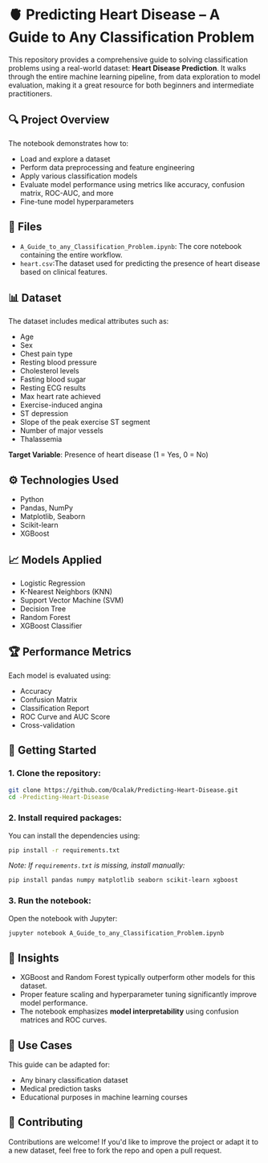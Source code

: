# 🫀 Predicting Heart Disease – A Guide to Any Classification Problem

This repository provides a comprehensive guide to solving classification problems using a real-world dataset: **Heart Disease Prediction**. It walks through the entire machine learning pipeline, from data exploration to model evaluation, making it a great resource for both beginners and intermediate practitioners.

## 🔍 Project Overview

The notebook demonstrates how to:
- Load and explore a dataset
- Perform data preprocessing and feature engineering
- Apply various classification models
- Evaluate model performance using metrics like accuracy, confusion matrix, ROC-AUC, and more
- Fine-tune model hyperparameters



## 📁 Files

- `A_Guide_to_any_Classification_Problem.ipynb`: The core notebook containing the entire workflow.
- `heart.csv`:The dataset used for predicting the presence of heart disease based on clinical features.

## 📊 Dataset

The dataset includes medical attributes such as:
- Age
- Sex
- Chest pain type
- Resting blood pressure
- Cholesterol levels
- Fasting blood sugar
- Resting ECG results
- Max heart rate achieved
- Exercise-induced angina
- ST depression
- Slope of the peak exercise ST segment
- Number of major vessels
- Thalassemia

**Target Variable**: Presence of heart disease (1 = Yes, 0 = No)

## ⚙️ Technologies Used

- Python
- Pandas, NumPy
- Matplotlib, Seaborn
- Scikit-learn
- XGBoost

## 📈 Models Applied

- Logistic Regression
- K-Nearest Neighbors (KNN)
- Support Vector Machine (SVM)
- Decision Tree
- Random Forest
- XGBoost Classifier

## 🏆 Performance Metrics

Each model is evaluated using:
- Accuracy
- Confusion Matrix
- Classification Report
- ROC Curve and AUC Score
- Cross-validation

## 🚀 Getting Started

### 1. Clone the repository:
```bash
git clone https://github.com/Ocalak/Predicting-Heart-Disease.git
cd -Predicting-Heart-Disease
```

### 2. Install required packages:
You can install the dependencies using:
```bash
pip install -r requirements.txt
```
*Note: If `requirements.txt` is missing, install manually:*
```bash
pip install pandas numpy matplotlib seaborn scikit-learn xgboost
```

### 3. Run the notebook:
Open the notebook with Jupyter:
```bash
jupyter notebook A_Guide_to_any_Classification_Problem.ipynb
```

## 🧠 Insights

- XGBoost and Random Forest typically outperform other models for this dataset.
- Proper feature scaling and hyperparameter tuning significantly improve model performance.
- The notebook emphasizes **model interpretability** using confusion matrices and ROC curves.

## 📌 Use Cases

This guide can be adapted for:
- Any binary classification dataset
- Medical prediction tasks
- Educational purposes in machine learning courses

## 🤝 Contributing

Contributions are welcome! If you'd like to improve the project or adapt it to a new dataset, feel free to fork the repo and open a pull request.
